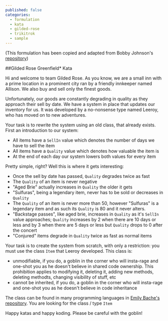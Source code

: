 ```yaml
---
published: false
categories:
  - formulation
  - kata
  - gilded-rose
  - trikitrok
  - sample
---
```


(This formulation has been copied and adapted from Bobby Johnson's [repository](https://github.com/NotMyself/GildedRose))

##Gilded Rose Greenfield* Kata

Hi and welcome to team Gilded Rose. As you know, we are a small inn with a prime location in a prominent city ran by a friendly innkeeper named Allison. We also buy and sell only the finest goods. 

Unfortunately, our goods are constantly degrading in quality as they approach their sell by date. We have a system in place that updates our inventory for us. It was developed by a no-nonsense type named Leeroy, who has moved on to new adventures. 

Your task is to rewrite the system using an old class, that already exists.
First an introduction to our system:

- All items have a ``SellIn`` value which denotes the number of days we have to sell the item
- All items have a ``Quality`` value which denotes how valuable the item is
- At the end of each day our system lowers both values for every item

Pretty simple, right? Well this is where it gets interesting:

- Once the sell by date has passed, ``Quality`` degrades twice as fast
- The ``Quality`` of an item is never negative
- "Aged Brie" actually increases in ``Quality`` the older it gets
- "Sulfuras", being a legendary item, never has to be sold or decreases in ``Quality``
- The ``Quality`` of an item is never more than 50, however "Sulfuras" is a legendary item and as such its ``Quality`` is 80 and it never alters.
- "Backstage passes", like aged brie, increases in ``Quality`` as it's ``SellIn`` value approaches; ``Quality`` increases by 2 when there are 10 days or less and by 3 when there are 5 days or less but ``Quality`` drops to 0 after the concert
- "Conjured" items degrade in ``Quality`` twice as fast as normal items

Your task is to create the system from scratch, with only a restriction: you must use the class ``Item`` that Leeroy developed. This class is:

  * unmodifiable, if you do, a goblin in the corner who will insta-rage and one-shot you as he doesn't believe in shared code ownership. This prohibition applies to modifying it, deleting it, adding new methods, deleting methodts, changing visibility of stuff, etc
  * cannot be inherited, if you do, a goblin in the corner who will insta-rage and one-shot you as he doesn't believe in code inheritance

The class can be found in many programming languages in [Emily Bache's repository](https://github.com/emilybache/GildedRose-Refactoring-Kata). You are looking for the class / type ``Item``

Happy katas and happy koding. Please be careful with the goblin!
